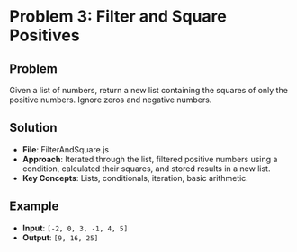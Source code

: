 # Problem 3: Filter and Square Positives

## Problem
Given a list of numbers, return a new list containing the squares of only the positive numbers. Ignore zeros and negative numbers.

## Solution
- **File**: FilterAndSquare.js
- **Approach**: Iterated through the list, filtered positive numbers using a condition, calculated their squares, and stored results in a new list.
- **Key Concepts**: Lists, conditionals, iteration, basic arithmetic.

## Example
- **Input**: `[-2, 0, 3, -1, 4, 5]`
- **Output**: `[9, 16, 25]`
